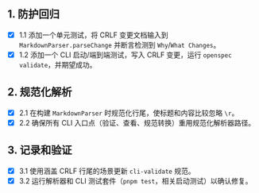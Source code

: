 ## 1. 防护回归
- [x] 1.1 添加一个单元测试，将 CRLF 变更文档输入到 `MarkdownParser.parseChange` 并断言检测到 `Why`/`What Changes`。
- [x] 1.2 添加一个 CLI 启动/端到端测试，写入 CRLF 变更，运行 `openspec validate`，并期望成功。

## 2. 规范化解析
- [x] 2.1 在构建 `MarkdownParser` 时规范化行尾，使标题和内容比较忽略 `\r`。
- [x] 2.2 确保所有 CLI 入口点（验证、查看、规范转换）重用规范化解析器路径。

## 3. 记录和验证
- [x] 3.1 使用涵盖 CRLF 行尾的场景更新 `cli-validate` 规范。
- [x] 3.2 运行解析器和 CLI 测试套件（`pnpm test`，相关启动测试）以确认修复。